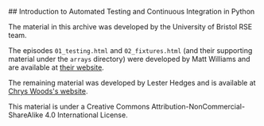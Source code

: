 ## Introduction to Automated Testing and Continuous Integration in Python

The material in this archive was developed by the University of Bristol RSE team.

The episodes `01_testing.html` and `02_fixtures.html` (and their supporting material
under the `arrays` directory) were developed by Matt Williams and are available at 
[their website](https://milliams.com/courses/software_engineering_best_practices/).

The remaining material was developed by Lester Hedges and is available at
[Chrys Woods's website](http://chryswoods.com/python_and_data/testing/README.html).

This material is under a Creative Commons Attribution-NonCommercial-ShareAlike 4.0 International License.
